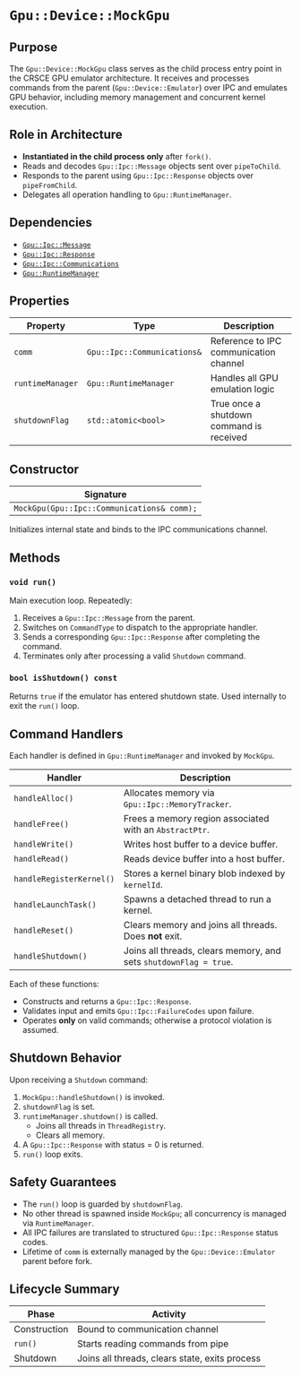 `Gpu::Device::MockGpu`
======================

## Purpose

The `Gpu::Device::MockGpu` class serves as the child process entry point in the CRSCE GPU emulator architecture. It
receives and processes commands from the parent (`Gpu::Device::Emulator`) over IPC and emulates GPU behavior, including
memory management and concurrent kernel execution.

## Role in Architecture

- **Instantiated in the child process only** after `fork()`.
- Reads and decodes `Gpu::Ipc::Message` objects sent over `pipeToChild`.
- Responds to the parent using `Gpu::Ipc::Response` objects over `pipeFromChild`.
- Delegates all operation handling to `Gpu::RuntimeManager`.

## Dependencies

* [`Gpu::Ipc::Message`](Gpu-Ipc-Message.md)
* [`Gpu::Ipc::Response`](Gpu-Ipc-Response.md)
* [`Gpu::Ipc::Communications`](Gpu-Ipc-Communications.md)
* [`Gpu::RuntimeManager`](Gpu-RuntimeManager.md)

## Properties

| Property         | Type                        | Description                              |
|------------------|-----------------------------|------------------------------------------|
| `comm`           | `Gpu::Ipc::Communications&` | Reference to IPC communication channel   |
| `runtimeManager` | `Gpu::RuntimeManager`       | Handles all GPU emulation logic          |
| `shutdownFlag`   | `std::atomic<bool>`         | True once a shutdown command is received |

## Constructor

| Signature                                  |
|--------------------------------------------|
| `MockGpu(Gpu::Ipc::Communications& comm);` |

Initializes internal state and binds to the IPC communications channel.

## Methods

### `void run()`

Main execution loop. Repeatedly:

1. Receives a `Gpu::Ipc::Message` from the parent.
2. Switches on `CommandType` to dispatch to the appropriate handler.
3. Sends a corresponding `Gpu::Ipc::Response` after completing the command.
4. Terminates only after processing a valid `Shutdown` command.

### `bool isShutdown() const`

Returns `true` if the emulator has entered shutdown state. Used internally to exit the `run()` loop.

## Command Handlers

Each handler is defined in `Gpu::RuntimeManager` and invoked by `MockGpu`.

| Handler                  | Description                                                       |
|--------------------------|-------------------------------------------------------------------|
| `handleAlloc()`          | Allocates memory via `Gpu::Ipc::MemoryTracker`.                   |
| `handleFree()`           | Frees a memory region associated with an `AbstractPtr`.           |
| `handleWrite()`          | Writes host buffer to a device buffer.                            |
| `handleRead()`           | Reads device buffer into a host buffer.                           |
| `handleRegisterKernel()` | Stores a kernel binary blob indexed by `kernelId`.                |
| `handleLaunchTask()`     | Spawns a detached thread to run a kernel.                         |
| `handleReset()`          | Clears memory and joins all threads. Does **not** exit.           |
| `handleShutdown()`       | Joins all threads, clears memory, and sets `shutdownFlag = true`. |

Each of these functions:

- Constructs and returns a `Gpu::Ipc::Response`.
- Validates input and emits `Gpu::Ipc::FailureCodes` upon failure.
- Operates **only** on valid commands; otherwise a protocol violation is assumed.

## Shutdown Behavior

Upon receiving a `Shutdown` command:

1. `MockGpu::handleShutdown()` is invoked.
2. `shutdownFlag` is set.
3. `runtimeManager.shutdown()` is called.
    - Joins all threads in `ThreadRegistry`.
    - Clears all memory.
4. A `Gpu::Ipc::Response` with status = 0 is returned.
5. `run()` loop exits.

## Safety Guarantees

- The `run()` loop is guarded by `shutdownFlag`.
- No other thread is spawned inside `MockGpu`; all concurrency is managed via `RuntimeManager`.
- All IPC failures are translated to structured `Gpu::Ipc::Response` status codes.
- Lifetime of `comm` is externally managed by the `Gpu::Device::Emulator` parent before fork.

## Lifecycle Summary

| Phase        | Activity                                       |
|--------------|------------------------------------------------|
| Construction | Bound to communication channel                 |
| `run()`      | Starts reading commands from pipe              |
| Shutdown     | Joins all threads, clears state, exits process |


